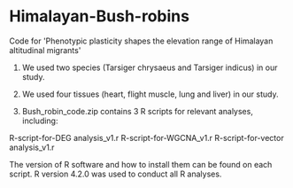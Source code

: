 # Himalayan-Bush-robins
Code  for 'Phenotypic plasticity shapes the elevation range of Himalayan altitudinal migrants'

1) We used two species (Tarsiger chrysaeus and Tarsiger indicus) in our study.
2) We used four tissues (heart, flight muscle, lung and liver) in our study.
   
3) Bush_robin_code.zip contains 3 R scripts for relevant analyses, including:

  R-script-for-DEG analysis_v1.r
  R-script-for-WGCNA_v1.r
  R-script-for-vector analysis_v1.r

The version of R software and how to install them can be found on each script. R version 4.2.0 was used to conduct all R analyses.


